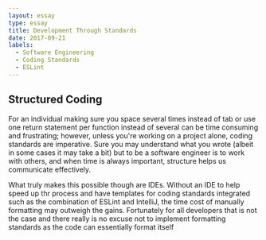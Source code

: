 ```yaml
---
layout: essay
type: essay
title: Development Through Standards
date: 2017-09-21
labels:
  - Software Engineering
  - Coding Standards
  - ESLint
---
```


## Structured Coding
  For an individual making sure you space several times instead of tab or use one return statement
  per function instead of several can be time consuming and frustrating; however, unless you're working
  on a project alone, coding standards are imperative. Sure you may understand what you wrote (albeit in
  some cases it may take a bit) but to be a software engineer is to work with others, and when time is
  always important, structure helps us communicate effectively.
  
  What truly makes this possible though are IDEs. Without an IDE to help speed up thr process and have
  templates for coding standards integrated such as the combination of ESLint and IntelliJ, the time cost
  of manually formatting may outweigh the gains. Fortunately for all developers that is not the case
  and there really is no excuse not to implement formatting standards as the code can essentially format
  itself
